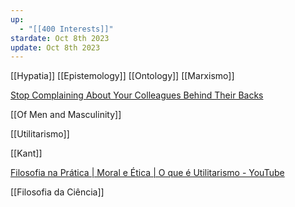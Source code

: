 ```yaml
---
up:
  - "[[400 Interests]]"
stardate: Oct 8th 2023
update: Oct 8th 2023
---
```

[[Hypatia]]
[[Epistemology]]
[[Ontology]]
[[Marxismo]]

[Stop Complaining About Your Colleagues Behind Their Backs](https://hbr.org/2018/10/stop-complaining-about-your-colleagues-behind-their-backs)

[[Of Men and Masculinity]]

[[Utilitarismo]]


[[Kant]]

[Filosofia na Prática | Moral e Ética | O que é Utilitarismo - YouTube](https://www.youtube.com/watch?v=gW2XJgUFEps)

[[Filosofia da Ciência]]